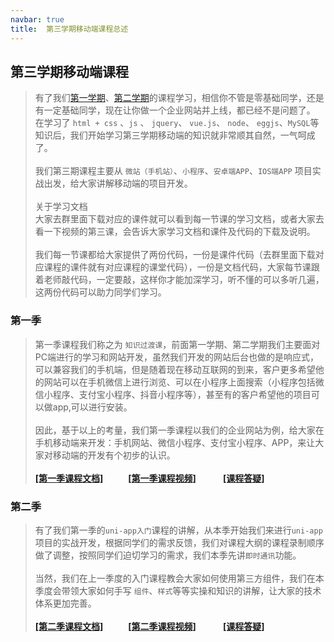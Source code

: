 ```yaml
---
navbar: true
title:  第三学期移动端课程总述
--- 
```


## 第三学期移动端课程
> 有了我们<a href="/aboutless.html" title="学习第一学期完整课程" target="_blank">第一学期</a>、<a href="/secondless/" title="学习第二学期完整课程" target="_blank">第二学期</a>的课程学习，相信你不管是零基础同学，还是有一定基础同学，现在让你做一个企业网站并上线，都已经不是问题了。
> 在学习了 `html + css` 、`js` 、 `jquery`、 `vue.js`、 `node`、 `eggjs`、`MySQL`等知识后，我们开始学习第三学期移动端的知识就非常顺其自然，一气呵成了。
> <br/>
> <br/>
> 我们第三期课程主要从 `微站（手机站）`、`小程序`、`安卓端APP`、`IOS端APP` 项目实战出发，给大家讲解移动端的项目开发。<br/><br/>
> 关于学习文档<br/>
> 大家去群里面下载对应的课件就可以看到每一节课的学习文档，或者大家去看一下视频的第三课，会告诉大家学习文档和课件及代码的下载及说明。<br/><br/>
> 我们每一节课都给大家提供了两份代码，一份是课件代码（去群里面下载对应课程的课件就有对应课程的课堂代码），一份是文档代码，大家每节课跟着老师敲代码，一定要敲，这样你才能加深学习，听不懂的可以多听几遍，这两份代码可以助力同学们学习。

### 第一季
> 第一季课程我们称之为 `知识过渡课`，前面第一学期、第二学期我们主要面对PC端进行的学习和网站开发，虽然我们开发的网站后台也做的是响应式，可以兼容我们的手机端，但是随着现在移动互联网的到来，客户更多希望他的网站可以在手机微信上进行浏览、可以在小程序上面搜索（小程序包括微信小程序、支付宝小程序、抖音小程序等），甚至有的客户希望他的项目可以做app,可以进行安装。<br/><br/>
> 因此，基于以上的考量，我们第一季课程以我们的企业网站为例，给大家在手机移动端来开发：手机网站、微信小程序、支付宝小程序、APP，来让大家对移动端的开发有个初步的认识。<br/><br/>
<b><a href="/thirdless/w-a.html" target="_blank">[第一季课程文档]</a>&nbsp;&nbsp;&nbsp;&nbsp;&nbsp;
<a style="margin-left:20px;" href="https://study.163.com/course/courseMain.htm?courseId=1213808807&share=2&shareId=480000002289674" target="_blank">[第一季课程视频]</a>
&nbsp;&nbsp;&nbsp;&nbsp;&nbsp;
<a style="margin-left:20px;" href="/web/answer/课程常见问题.html" target="_blank">[课程答疑]</a>
</b>

### 第二季
> 有了我们第一季的`uni-app入门`课程的讲解，从本季开始我们来进行`uni-app`项目的实战开发，根据同学们的需求反馈，我们对课程大纲的课程录制顺序做了调整，按照同学们迫切学习的需求，我们本季先讲`即时通讯`功能。<br/><br/>
> 当然，我们在上一季度的入门课程教会大家如何使用第三方组件，我们在本季度会带领大家如何手写 `组件`、`样式`等等实操和知识的讲解，让大家的技术体系更加完善。<br/><br/>
<b><a href="/thirdless/w-b.html" target="_blank">[第二季课程文档]</a>&nbsp;&nbsp;&nbsp;&nbsp;&nbsp;
<a style="margin-left:20px;" href="#" target="_blank">[第二季课程视频]</a>
&nbsp;&nbsp;&nbsp;&nbsp;&nbsp;
<a style="margin-left:20px;" href="/web/answer/课程常见问题.html" target="_blank">[课程答疑]</a>
</b>